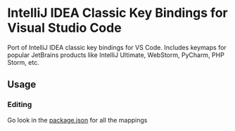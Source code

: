 # IntelliJ IDEA Classic Key Bindings for Visual Studio Code

Port of IntelliJ IDEA classic key bindings for VS Code. Includes keymaps for popular JetBrains products like IntelliJ Ultimate, WebStorm, PyCharm, PHP Storm, etc.

## Usage


### Editing
Go look in the [package.json](package.json) for all the mappings

